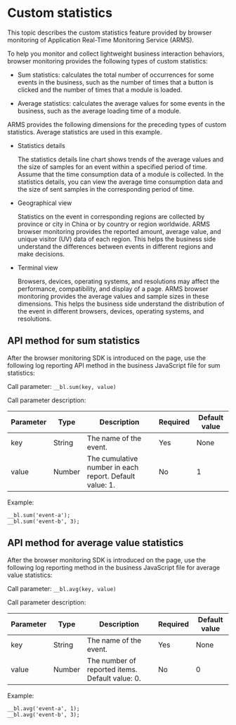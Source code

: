 # Custom statistics

This topic describes the custom statistics feature provided by browser monitoring of Application Real-Time Monitoring Service \(ARMS\).

To help you monitor and collect lightweight business interaction behaviors, browser monitoring provides the following types of custom statistics:

-   Sum statistics: calculates the total number of occurrences for some events in the business, such as the number of times that a button is clicked and the number of times that a module is loaded.

-   Average statistics: calculates the average values for some events in the business, such as the average loading time of a module.


ARMS provides the following dimensions for the preceding types of custom statistics. Average statistics are used in this example.

-   Statistics details

    The statistics details line chart shows trends of the average values and the size of samples for an event within a specified period of time. Assume that the time consumption data of a module is collected. In the statistics details, you can view the average time consumption data and the size of sent samples in the corresponding period of time.

-   Geographical view

    Statistics on the event in corresponding regions are collected by province or city in China or by country or region worldwide. ARMS browser monitoring provides the reported amount, average value, and unique visitor \(UV\) data of each region. This helps the business side understand the differences between events in different regions and make decisions.

-   Terminal view

    Browsers, devices, operating systems, and resolutions may affect the performance, compatibility, and display of a page. ARMS browser monitoring provides the average values and sample sizes in these dimensions. This helps the business side understand the distribution of the event in different browsers, devices, operating systems, and resolutions.


## API method for sum statistics

After the browser monitoring SDK is introduced on the page, use the following log reporting API method in the business JavaScript file for sum statistics:

Call parameter: `__bl.sum(key, value)`

Call parameter description:

|Parameter|Type|Description|Required|Default value|
|---------|----|-----------|--------|-------------|
|key|String|The name of the event.|Yes|None|
|value|Number|The cumulative number in each report. Default value: 1.|No|1|

Example:

```
__bl.sum('event-a');
__bl.sum('event-b', 3);
```

## API method for average value statistics

After the browser monitoring SDK is introduced on the page, use the following log reporting method in the business JavaScript file for average value statistics:

Call parameter: `__bl.avg(key, value)`

Call parameter description:

|Parameter|Type|Description|Required|Default value|
|---------|----|-----------|--------|-------------|
|key|String|The name of the event.|Yes|None|
|value|Number|The number of reported items. Default value: 0.|No|0|

Example:

```
__bl.avg('event-a', 1);
__bl.avg('event-b', 3);
```

